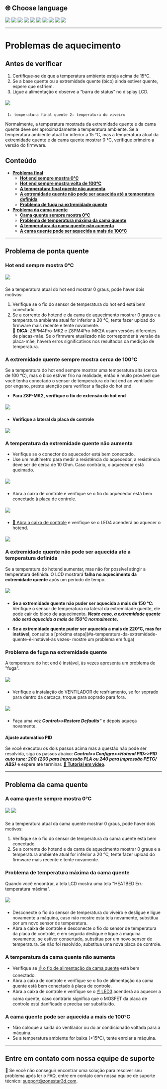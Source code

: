 ## <a id="choose-language">:globe_with_meridians: Choose language</a>
[![](../lanpic/EN.png)](https://github.com/ZONESTAR3D/Z8P/blob/main/Z8P_FAQ/Issue_heating/readme.md)
[![](../lanpic/ES.png)](https://github.com/ZONESTAR3D/Z8P/blob/main/Z8P_FAQ/Issue_heating/readme-es.md)
[![](../lanpic/PT.png)](https://github.com/ZONESTAR3D/Z8P/blob/main/Z8P_FAQ/Issue_heating/readme-pt.md)
[![](../lanpic/FR.png)](https://github.com/ZONESTAR3D/Z8P/blob/main/Z8P_FAQ/Issue_heating/readme-fr.md)
[![](../lanpic/DE.png)](https://github.com/ZONESTAR3D/Z8P/blob/main/Z8P_FAQ/Issue_heating/readme-de.md)
[![](../lanpic/IT.png)](https://github.com/ZONESTAR3D/Z8P/blob/main/Z8P_FAQ/Issue_heating/readme-it.md)
[![](../lanpic/RU.png)](https://github.com/ZONESTAR3D/Z8P/blob/main/Z8P_FAQ/Issue_heating/readme-ru.md)
[![](../lanpic/JP.png)](https://github.com/ZONESTAR3D/Z8P/blob/main/Z8P_FAQ/Issue_heating/readme-jp.md)
[![](../lanpic/KR.png)](https://github.com/ZONESTAR3D/Z8P/blob/main/Z8P_FAQ/Issue_heating/readme-kr.md)
[![](../lanpic/SA.png)](https://github.com/ZONESTAR3D/Z8P/blob/main/Z8P_FAQ/Issue_heating/readme-ar.md)

-----
# Problemas de aquecimento
## Antes de verificar
1. Certifique-se de que a temperatura ambiente esteja acima de 15°C.
2. Se a base quente ou a extremidade quente (bico) ainda estiver quente, espere que esfriem.
3. Ligue a alimentação e observe a “barra de status” no display LCD.
##### ![](./LCD_screen.jpg)
>
     1: temperatura final quente 2: temperatura do viveiro
Normalmente, a temperatura mostrada da extremidade quente e da cama quente deve ser aproximadamente a temperatura ambiente.
Se a temperatura ambiente atual for inferior a 15 ℃, mas a temperatura atual da extremidade quente e da cama quente mostrar 0 ℃, verifique primeiro a versão do firmware.

## Conteúdo
- **[Problema final](#a)**
   - **[Hot end sempre mostra 0℃](#a1)**
   - **[Hot end sempre mostra volta de 100℃](#a2)**
   - **[A temperatura final quente não aumenta](#a3)**
   - **[A extremidade quente não pode ser aquecida até a temperatura definida](#14)**
   - **[Problema de fuga na extremidade quente](#a5)**
- **[Problema da cama quente](#b)**
   - **[Cama quente sempre mostra 0℃](#b1)**
   - **[Problema de temperatura máxima da cama quente](#b2)**
   - **[A temperatura da cama quente não aumenta](#b3)**
   - **[A cama quente pode ser aquecida a mais de 100°C](#b4)**

-----
## <a id="a">Problema de ponta quente</a>
### <a id="a1">Hot end sempre mostra 0℃</a>
##### ![](hotend_min_temperature.jpg)
Se a temperatura atual do hot end mostrar 0 graus, pode haver dois motivos:
1. Verifique se o fio do sensor de temperatura do hot end está bem conectado.
2. Se a corrente do hotend e da cama de aquecimento mostrar 0 graus e a temperatura ambiente atual for inferior a 20 ℃, tente fazer upload do firmware mais recente e tente novamente.      
:pushpin: **DICA**: Z8PM4Pro-MK2 e Z8PM4Pro-MK2A usam versões diferentes de placas-mãe. Se o firmware atualizado não corresponder à versão da placa-mãe, haverá erros significativos nos resultados da medição de temperatura.

### <a id="a2">A extremidade quente sempre mostra cerca de 100°C </a>
Se a temperatura do hot end sempre mostrar uma temperatura alta (cerca de 100 ℃), mas o bico estiver frio na realidade, então é muito provável que você tenha conectado o sensor de temperatura do hot end ao ventilador por engano, preste atenção para verificar a fiação do hot end.
- **Para Z8P-MK2, verifique o fio de extensão do hot end**
##### ![](./Hotend_wiring.jpg)
- **Verifique a lateral da placa de controle**
##### ![](../pic/Z8P_wiring.png)

### <a id="a3">A temperatura da extremidade quente não aumenta </a>
- Verifique se o conector do aquecedor está bem conectado.
- Use um multímetro para medir a resistência do aquecedor, a resistência deve ser de cerca de 10 Ohm. Caso contrário, o aquecedor está queimado.
##### ![](./measure.jpg)
- Abra a caixa de controle e verifique se o fio do aquecedor está bem conectado à placa de controle.
##### ![](./WireOfheater.jpg)
- [:link: Abra a caixa de controle](../How_to_open_the_control_box.jpg) e verifique se o LED4 acenderá ao aquecer o hotend.
##### <a id="LED"> ![](LEDs.jpg) </a>

### <a id="a4">A extremidade quente não pode ser aquecida até a temperatura definida </a>
Se a temperatura do hotend aumentar, mas não for possível atingir a temperatura definida. O LCD mostrará **falha no aquecimento da extremidade quente** após um período de tempo.
##### ![](./hotend_heating_fail.jpg)
- **Se a extremidade quente não puder ser aquecida a mais de 150 ℃:** Verifique o sensor de temperatura na lateral da extremidade quente, ele pode cair do bloco de aquecimento. ***Neste caso, a extremidade quente não será aquecida a mais de 150°C normalmente.***
<!-- ![](sensorhotenddrop.jpg) -->
- **Se a extremidade quente puder ser aquecida a mais de 220°C, mas for instável**, consulte a [próxima etapa](#a-temperatura-da-extremidade-quente-é-instável-às vezes- mostre um problema em fuga)
### <a id="a5">Problema de fuga na extremidade quente </a>
A temperatura do hot end é instável, às vezes apresenta um problema de "fuga".
##### ![](./runaway.jpg)
   - Verifique a instalação do VENTILADOR de resfriamento, se for soprado para dentro da carcaça, troque para soprado para fora.
##### ![](./coolingfan.jpg)
   - Faça uma vez ***Control>>Restore Defaults"*** e depois aqueça novamente.
#### Ajuste automático PID
Se você executou os dois passos acima mas a questão não pode ser resolvida, siga os passos abaixo: ***Control>>Configre>>Hotend PID>>PID auto tune: 200 {200 para impressão PLA ou 240 para impressão PETG/ ABS}*** e espere até terminar. [:movie_camera: **Tutorial em vídeo**](./PID_Auto_Tune.gif).

-----
## <a id="b">Problema da cama quente </a>
### <a id="b1">A cama quente sempre mostra 0℃ </a>
##### ![](hotbed_min_temperature.jpg) ![](./Hotbed_wiring.jpg)
Se a temperatura atual da cama quente mostrar 0 graus, pode haver dois motivos:
1. Verifique se o fio do sensor de temperatura da cama quente está bem conectado.
2. Se a corrente do hotend e da cama de aquecimento mostrar 0 graus e a temperatura ambiente atual for inferior a 20 ℃, tente fazer upload do firmware mais recente e tente novamente.

### <a id="b2">Problema de temperatura máxima da cama quente </a>
Quando você encontrar, a tela LCD mostra uma tela "HEATBED Err.: temperatura máxima".
##### ![](./hotbed_max_temperature.jpg)
- Desconecte o fio do sensor de temperatura do viveiro e desligue e ligue novamente a máquina, caso não mostre esta tela novamente, substitua por um novo sensor de temperatura.
- Abra a caixa de controle e desconecte o fio do sensor de temperatura da placa de controle, e em seguida desligue e ligue a máquina novamente, se estiver consertado, substitua por um novo sensor de temperatura. Se não foi resolvido, substitua uma nova placa de controle.

### <a id="b3">A temperatura da cama quente não aumenta </a>
- Verifique se [:point_up: o fio de alimentação da cama quente](#b1) está bem conectado.
- Abra a caixa de controle e verifique se o fio de alimentação da cama quente está bem conectado à placa de controle.
- Abra a caixa de controle e verifique se o [:point_up: LED3](#LED) acenderá ao aquecer a cama quente, caso contrário significa que o MOSFET da placa de controle está danificado e precisa ser substituído.

### <a id="b4">A cama quente pode ser aquecida a mais de 100°C </a>
- Não coloque a saída do ventilador ou do ar condicionado voltada para a máquina.
- Se a temperatura ambiente for baixa (<15°C), tente enrolar a máquina.

--------
## Entre em contato com nossa equipe de suporte
:email: Se você não conseguir encontrar uma solução para resolver seu problema após ler o FAQ, entre em contato com nossa equipe de suporte técnico: support@zonestar3d.com.

